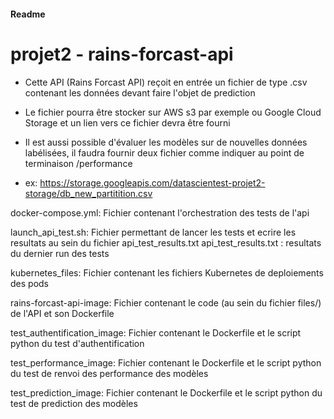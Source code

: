 #### Readme
# projet2 - rains-forcast-api

- Cette API (Rains Forcast API) reçoit en entrée un fichier de type .csv contenant les données devant faire l'objet de prediction

- Le fichier pourra être stocker sur AWS s3 par exemple ou Google Cloud Storage et un lien vers ce fichier devra être fourni

- Il est aussi possible d'évaluer les modèles sur de nouvelles données labélisées, il faudra fournir deux fichier comme indiquer au point de terminaison /performance
- ex: https://storage.googleapis.com/datascientest-projet2-storage/db_new_partitition.csv

docker-compose.yml: Fichier contenant l'orchestration des tests de l'api

launch_api_test.sh: Fichier permettant de lancer les tests et ecrire les resultats au sein du fichier api_test_results.txt
api_test_results.txt : resultats du dernier run des tests

kubernetes_files: Fichier contenant les fichiers Kubernetes de deploiements des pods

rains-forcast-api-image: Fichier contenant le code (au sein du fichier files/) de l'API et son Dockerfile

test_authentification_image: Fichier contenant le Dockerfile et le script python du test d'authentification

test_performance_image: Fichier contenant le Dockerfile et le script python du test de renvoi des performance des modèles

test_prediction_image: Fichier contenant le Dockerfile et le script python du test de prediction des modèles
